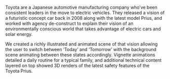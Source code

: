 Toyota are a Japanese automotive manufacturing company who’ve been consistent leaders in the move to electric vehicles.  They released a vision of a futuristic concept car back in 2008 along with the latest model Prius, and worked with agency de-construct to explain their vision of an environmentally conscious world that takes advantage of electric cars and solar energy. 

We created a richly illustrated and animated scene of that vision allowing the user to switch between ‘Today’ and ‘Tomorrow’ with the background scene animating between these states accordingly.  Vignette animations detailed a daily routine for a typical family, and additional technical content layered on top showed 3D renders of the latest safety features of the Toyota Prius.